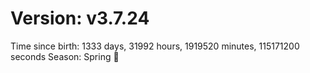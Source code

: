 # Version: v3.7.24
Time since birth: 1333 days, 31992 hours, 1919520 minutes, 115171200 seconds
Season: Spring 🌸
